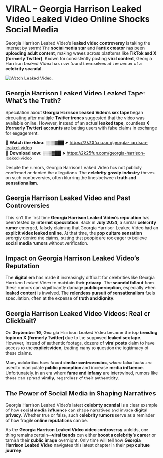 # VIRAL – Georgia Harrison Leaked Video Leaked Video Online Shocks Social Media 

Georgia Harrison Leaked Video’s **leaked video controversy** is taking the internet by storm! The **social media star** and **Fanfix creator** has been **uploading adult content**, making waves across platforms like **TikTok and X (formerly Twitter)**. Known for consistently posting **viral content**, Georgia Harrison Leaked Video has now found themselves at the center of a **celebrity scandal**.  

[![Watch Leaked Video.](https://miro.medium.com/v2/resize:fit:828/format:webp/1*cilzJN44JGOrTw9NJCrNHA.gif "Watch Leaked Video")](https://2k25fun.com/georgia-harrison-leaked-video)

## **Georgia Harrison Leaked Video Leaked Tape: What’s the Truth?**  
Speculation about **Georgia Harrison Leaked Video’s sex tape** began circulating after multiple **Twitter trends** suggested that the video was available online. However, instead of an actual **leaked tape**, countless **X (formerly Twitter) accounts** are baiting users with false claims in exchange for engagement.  

🔹 **Watch the video:** ░░▒▓██ ➤ https://2k25fun.com/georgia-harrison-leaked-video  
🔹 **Download now:** ░░▒▓██ ➤ https://2k25fun.com/georgia-harrison-leaked-video  

Despite the rumors, Georgia Harrison Leaked Video has not publicly confirmed or denied the allegations. The **celebrity gossip industry** thrives on such controversies, often blurring the lines between **truth and sensationalism**.  

## **Georgia Harrison Leaked Video and Past Controversies**  
This isn’t the first time **Georgia Harrison Leaked Video’s reputation** has been tested by **internet speculation**. Back in **July 2024**, a similar **celebrity rumor** emerged, falsely claiming that Georgia Harrison Leaked Video had an **explicit video leaked online**. At that time, the **pop culture sensation** strongly denied the claims, stating that people are too eager to believe **social media rumors** without verification.  

## **Impact on Georgia Harrison Leaked Video’s Reputation**  
The **digital era** has made it increasingly difficult for celebrities like Georgia Harrison Leaked Video to maintain their **privacy**. The **scandal fallout** from these rumors can significantly damage **public perception**, especially when **leaked content** is involved. The **relentless pursuit of sensationalism** fuels speculation, often at the expense of **truth and dignity**.  

## **Georgia Harrison Leaked Video Videos: Real or Clickbait?**  
On **September 16**, Georgia Harrison Leaked Video became the top **trending topic on X (formerly Twitter)** due to the supposed **leaked sex tape**. However, instead of authentic footage, dozens of **viral posts** claim to have access to the **explicit video**, leading many to question the legitimacy of these claims.  

Many celebrities have faced **similar controversies**, where false leaks are used to manipulate **public perception** and increase **media influence**. Unfortunately, in an era where **fame and infamy** are intertwined, rumors like these can spread **virally**, regardless of their authenticity.  

## **The Power of Social Media in Shaping Narratives**  
Georgia Harrison Leaked Video’s latest **celebrity scandal** is a clear example of how **social media influence** can shape narratives and invade **digital privacy**. Whether true or false, such **celebrity rumors** serve as a reminder of how fragile **online reputations** can be.  

As the **Georgia Harrison Leaked Video video controversy** unfolds, one thing remains certain—**viral trends** can either **boost a celebrity’s career** or tarnish their **public image** overnight. Only time will tell how **Georgia Harrison Leaked Video** navigates this latest chapter in their **pop culture journey**. 